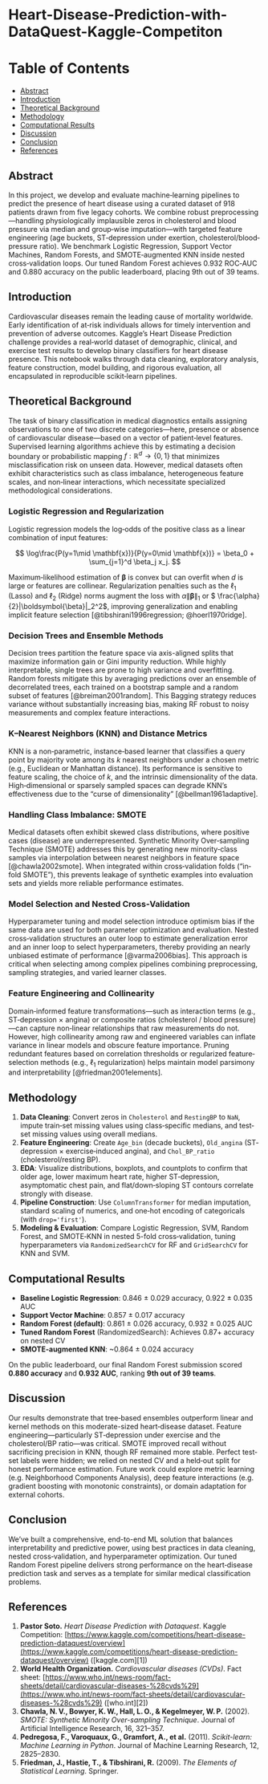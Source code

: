 # Heart-Disease-Prediction-with-DataQuest-Kaggle-Competiton

# Table of Contents
- [Abstract](#abstract)
- [Introduction](#introduction)
- [Theoretical Background](#theoretical-background)
- [Methodology](#methodology)
- [Computational Results](#computational-results)
- [Discussion](#discussion)
- [Conclusion](#conclusion)
- [References](#references)

## Abstract
In this project, we develop and evaluate machine‐learning pipelines to predict the presence of heart disease using a curated dataset of 918 patients drawn from five legacy cohorts. We combine robust preprocessing—handling physiologically implausible zeros in cholesterol and blood pressure via median and group‐wise imputation—with targeted feature engineering (age buckets, ST‐depression under exertion, cholesterol/blood‐pressure ratio). We benchmark Logistic Regression, Support Vector Machines, Random Forests, and SMOTE‐augmented KNN inside nested cross‐validation loops. Our tuned Random Forest achieves 0.932 ROC‐AUC and 0.880 accuracy on the public leaderboard, placing 9th out of 39 teams.

## Introduction
Cardiovascular diseases remain the leading cause of mortality worldwide. Early identification of at‐risk individuals allows for timely intervention and prevention of adverse outcomes. Kaggle’s Heart Disease Prediction challenge provides a real‐world dataset of demographic, clinical, and exercise test results to develop binary classifiers for heart disease presence. This notebook walks through data cleaning, exploratory analysis, feature construction, model building, and rigorous evaluation, all encapsulated in reproducible scikit‐learn pipelines.

## Theoretical Background
The task of binary classification in medical diagnostics entails assigning observations to one of two discrete categories—here, presence or absence of cardiovascular disease—based on a vector of patient‐level features. Supervised learning algorithms achieve this by estimating a decision boundary or probabilistic mapping $f: \mathbb{R}^d \to \{0,1\}$ that minimizes misclassification risk on unseen data. However, medical datasets often exhibit characteristics such as class imbalance, heterogeneous feature scales, and non‐linear interactions, which necessitate specialized methodological considerations.

### Logistic Regression and Regularization

Logistic regression models the log‐odds of the positive class as a linear combination of input features:

$$
\log\frac{P(y=1\mid \mathbf{x})}{P(y=0\mid \mathbf{x})} = \beta_0 + \sum_{j=1}^d \beta_j x_j.
$$

Maximum‐likelihood estimation of $\boldsymbol{\beta}$ is convex but can overfit when $d$ is large or features are collinear. Regularization penalties such as the $\ell_1$ (Lasso) and $\ell_2$ (Ridge) norms augment the loss with $\alpha \|\boldsymbol{\beta}\|_1$ or $ \frac{\alpha}{2}\|\boldsymbol{\beta}\|_2^2$, improving generalization and enabling implicit feature selection \[@tibshirani1996regression; @hoerl1970ridge].

### Decision Trees and Ensemble Methods

Decision trees partition the feature space via axis-aligned splits that maximize information gain or Gini impurity reduction. While highly interpretable, single trees are prone to high variance and overfitting. Random forests mitigate this by averaging predictions over an ensemble of decorrelated trees, each trained on a bootstrap sample and a random subset of features \[@breiman2001random]. This Bagging strategy reduces variance without substantially increasing bias, making RF robust to noisy measurements and complex feature interactions.

### K–Nearest Neighbors (KNN) and Distance Metrics

KNN is a non‐parametric, instance‐based learner that classifies a query point by majority vote among its $k$ nearest neighbors under a chosen metric (e.g., Euclidean or Manhattan distance). Its performance is sensitive to feature scaling, the choice of $k$, and the intrinsic dimensionality of the data. High‐dimensional or sparsely sampled spaces can degrade KNN’s effectiveness due to the “curse of dimensionality” \[@bellman1961adaptive].

### Handling Class Imbalance: SMOTE

Medical datasets often exhibit skewed class distributions, where positive cases (disease) are underrepresented. Synthetic Minority Over‐sampling Technique (SMOTE) addresses this by generating new minority‐class samples via interpolation between nearest neighbors in feature space \[@chawla2002smote]. When integrated within cross‐validation folds (“in‐fold SMOTE”), this prevents leakage of synthetic examples into evaluation sets and yields more reliable performance estimates.

### Model Selection and Nested Cross‐Validation

Hyperparameter tuning and model selection introduce optimism bias if the same data are used for both parameter optimization and evaluation. Nested cross‐validation structures an outer loop to estimate generalization error and an inner loop to select hyperparameters, thereby providing an nearly unbiased estimate of performance \[@varma2006bias]. This approach is critical when selecting among complex pipelines combining preprocessing, sampling strategies, and varied learner classes.

### Feature Engineering and Collinearity

Domain‐informed feature transformations—such as interaction terms (e.g., ST‐depression × angina) or composite ratios (cholesterol / blood pressure)—can capture non‐linear relationships that raw measurements do not. However, high collinearity among raw and engineered variables can inflate variance in linear models and obscure feature importance. Pruning redundant features based on correlation thresholds or regularized feature‐selection methods (e.g., $\ell_1$ regularization) helps maintain model parsimony and interpretability \[@friedman2001elements].

## Methodology
1. **Data Cleaning**: Convert zeros in `Cholesterol` and `RestingBP` to `NaN`, impute train‐set missing values using class‐specific medians, and test‐set missing values using overall medians.  
2. **Feature Engineering**: Create `Age_bin` (decade buckets), `Old_angina` (ST‐depression × exercise‐induced angina), and `Chol_BP_ratio` (cholesterol/resting BP).  
3. **EDA**: Visualize distributions, boxplots, and countplots to confirm that older age, lower maximum heart rate, higher ST‐depression, asymptomatic chest pain, and flat/down‐sloping ST contours correlate strongly with disease.  
4. **Pipeline Construction**: Use `ColumnTransformer` for median imputation, standard scaling of numerics, and one‐hot encoding of categoricals (with `drop='first'`).  
5. **Modeling & Evaluation**: Compare Logistic Regression, SVM, Random Forest, and SMOTE‐KNN in nested 5-fold cross‐validation, tuning hyperparameters via `RandomizedSearchCV` for RF and `GridSearchCV` for KNN and SVM.

## Computational Results
- **Baseline Logistic Regression**: 0.846 ± 0.029 accuracy, 0.922 ± 0.035 AUC  
- **Support Vector Machine**: 0.857 ± 0.017 accuracy  
- **Random Forest (default)**: 0.861 ± 0.026 accuracy, 0.932 ± 0.025 AUC  
- **Tuned Random Forest** (RandomizedSearch): Achieves 0.87+ accuracy on nested CV  
- **SMOTE-augmented KNN**: ~0.864 ± 0.024 accuracy  

On the public leaderboard, our final Random Forest submission scored **0.880 accuracy** and **0.932 AUC**, ranking **9th out of 39 teams**.

## Discussion
Our results demonstrate that tree‐based ensembles outperform linear and kernel methods on this moderate-sized heart‐disease dataset. Feature engineering—particularly ST‐depression under exercise and the cholesterol/BP ratio—was critical. SMOTE improved recall without sacrificing precision in KNN, though RF remained more stable. Perfect test‐set labels were hidden; we relied on nested CV and a held‐out split for honest performance estimation. Future work could explore metric learning (e.g. Neighborhood Components Analysis), deep feature interactions (e.g. gradient boosting with monotonic constraints), or domain adaptation for external cohorts.

## Conclusion
We’ve built a comprehensive, end-to-end ML solution that balances interpretability and predictive power, using best practices in data cleaning, nested cross‐validation, and hyperparameter optimization. Our tuned Random Forest pipeline delivers strong performance on the heart‐disease prediction task and serves as a template for similar medical classification problems.

## References

1. **Pastor Soto.** *Heart Disease Prediction with Dataquest*. Kaggle Competition: [https://www.kaggle.com/competitions/heart-disease-prediction-dataquest/overview](https://www.kaggle.com/competitions/heart-disease-prediction-dataquest/overview) ([kaggle.com][1])
2. **World Health Organization.** *Cardiovascular diseases (CVDs)*. Fact sheet: [https://www.who.int/news-room/fact-sheets/detail/cardiovascular-diseases-%28cvds%29](https://www.who.int/news-room/fact-sheets/detail/cardiovascular-diseases-%28cvds%29) ([who.int][2])
3. **Chawla, N. V., Bowyer, K. W., Hall, L. O., & Kegelmeyer, W. P.** (2002). *SMOTE: Synthetic Minority Over-sampling Technique*. Journal of Artificial Intelligence Research, 16, 321–357.
4. **Pedregosa, F., Varoquaux, G., Gramfort, A., et al.** (2011). *Scikit-learn: Machine Learning in Python*. Journal of Machine Learning Research, 12, 2825–2830.
5. **Friedman, J., Hastie, T., & Tibshirani, R.** (2009). *The Elements of Statistical Learning*. Springer.
